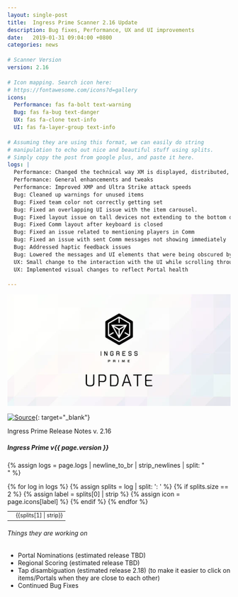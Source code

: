 ```yaml
---
layout: single-post
title:  Ingress Prime Scanner 2.16 Update
description: Bug fixes, Performance, UX and UI improvements
date:   2019-01-31 09:04:00 +0800
categories: news

# Scanner Version
version: 2.16

# Icon mapping. Search icon here:
# https://fontawesome.com/icons?d=gallery
icons:
  Performance: fas fa-bolt text-warning
  Bug: fas fa-bug text-danger
  UX: fas fa-clone text-info
  UI: fas fa-layer-group text-info

# Assuming they are using this format, we can easily do string
# manipulation to echo out nice and beautiful stuff using splits.
# Simply copy the post from google plus, and paste it here.
logs: |
  Performance: Changed the technical way XM is displayed, distributed, and collected. Agents should now see XM more prominently displayed and always visible
  Performance: General enhancements and tweaks
  Performance: Improved XMP and Ultra Strike attack speeds
  Bug: Cleaned up warnings for unused items
  Bug: Fixed team color not correctly getting set
  Bug: Fixed an overlapping UI issue with the item carousel.
  Bug: Fixed layout issue on tall devices not extending to the bottom of screen
  Bug: Fixed Comm layout after keyboard is closed
  Bug: Fixed an issue related to mentioning players in Comm
  Bug: Fixed an issue with sent Comm messages not showing immediately
  Bug: Addressed haptic feedback issues
  Bug: Lowered the messages and UI elements that were being obscured by screen notches (e.g. Capsule management, Mission badge menu, various text boxes, etc.)
  UX: Small change to the interaction with the UI while scrolling through the link carousel to address random scrolling.
  UX: Implemented visual changes to reflect Portal health

---
```


<div class="row justify-content-center mb-3">
<div class="col-8 col-sm-6 col-md-4">
  <img src="/assets/images/news/ingressprimeupdate.png" class="img-responsive" alt="Ingress Prime Update" />
</div>
</div>

[![Source](https://img.shields.io/badge/reddit-r%2FIngressPrimeFeedBack-red.svg?logo=reddit)](https://www.reddit.com/r/IngressPrimeFeedback/comments/alikhl/ingress_prime_v_216_release_notes/){: target="_blank"}


Ingress Prime Release Notes v. 2.16

##### Ingress Prime v{{ page.version }}

{% assign logs = page.logs | newline_to_br | strip_newlines | split: "<br />" %}

<table class="table table-sm table-bordered" style="font-size: 0.9em;">
<tbody>
{% for log in logs %}
  {% assign splits = log | split: ': ' %}
  {% if splits.size == 2 %}
    {% assign label = splits[0] | strip %}
    {% assign icon = page.icons[label] %}
    <tr>
      <td class="text-center"><i class="{{ icon }}"></i></td>
      <td>{{splits[1] | strip}}</td>
    </tr>
  {% endif %}
{% endfor %}
</tbody>
</table>

###### Things they are working on
- Portal Nominations (estimated release TBD)
- Regional Scoring (estimated release TBD)
- Tap disambiguation (estimated release 2.18) (to make it easier to click on items/Portals when they are close to each other)
- Continued Bug Fixes



